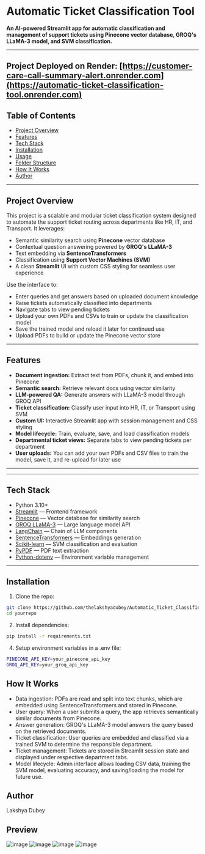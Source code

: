 # Automatic Ticket Classification Tool

**An AI-powered Streamlit app for automatic classification and management of support tickets using Pinecone vector database, GROQ's LLaMA-3 model, and SVM classification.**

---
## Project Deployed on Render: [https://customer-care-call-summary-alert.onrender.com](https://automatic-ticket-classification-tool.onrender.com)
## Table of Contents

- [Project Overview](#project-overview)  
- [Features](#features)  
- [Tech Stack](#tech-stack)  
- [Installation](#installation)  
- [Usage](#usage)  
- [Folder Structure](#folder-structure)  
- [How It Works](#how-it-works)   
- [Author](#author)

---

## Project Overview

This project is a scalable and modular ticket classification system designed to automate the support ticket routing across departments like HR, IT, and Transport. It leverages:

- Semantic similarity search using **Pinecone** vector database
- Contextual question answering powered by **GROQ's LLaMA-3**
- Text embedding via **SentenceTransformers**
- Classification using **Support Vector Machines (SVM)**
- A clean **Streamlit** UI with custom CSS styling for seamless user experience

Use the interface to:

- Enter queries and get answers based on uploaded document knowledge
- Raise tickets automatically classified into departments
- Navigate tabs to view pending tickets
- Upload your own PDFs and CSVs to train or update the classification model
- Save the trained model and reload it later for continued use
- Upload PDFs to build or update the Pinecone vector store

---

## Features

- **Document ingestion:** Extract text from PDFs, chunk it, and embed into Pinecone  
- **Semantic search:** Retrieve relevant docs using vector similarity  
- **LLM-powered QA:** Generate answers with LLaMA-3 model through GROQ API  
- **Ticket classification:** Classify user input into HR, IT, or Transport using SVM  
- **Custom UI:** Interactive Streamlit app with session management and CSS styling  
- **Model lifecycle:** Train, evaluate, save, and load classification models  
- **Departmental ticket views:** Separate tabs to view pending tickets per department
- **User uploads:** You can add your own PDFs and CSV files to train the model, save it, and re-upload for later use  

---

---

## Tech Stack

- Python 3.10+  
- [Streamlit](https://streamlit.io/) — Frontend framework  
- [Pinecone](https://www.pinecone.io/) — Vector database for similarity search  
- [GROQ LLaMA-3](https://groq.com/) — Large language model API  
- [LangChain](https://langchain.com/) — Chain of LLM components  
- [SentenceTransformers](https://www.sbert.net/) — Embeddings generation  
- [Scikit-learn](https://scikit-learn.org/) — SVM classification and evaluation  
- [PyPDF](https://pypdf.readthedocs.io/en/latest/) — PDF text extraction  
- [Python-dotenv](https://pypi.org/project/python-dotenv/) — Environment variable management  

---

## Installation

1. Clone the repo:
```bash
git clone https://github.com/thelakshyadubey/Automatic_Ticket_Classification_Tool.git
cd yourrepo
```
2. Install dependencies:
```bash
pip install -r requirements.txt
```
4. Setup environment variables in a .env file:
```bash
PINECONE_API_KEY=your_pinecone_api_key
GROQ_API_KEY=your_groq_api_key
```

## How It Works
- Data ingestion: PDFs are read and split into text chunks, which are embedded using SentenceTransformers and stored in Pinecone.
- User query: When a user submits a query, the app retrieves semantically similar documents from Pinecone.
- Answer generation: GROQ's LLaMA-3 model answers the query based on the retrieved documents.
- Ticket classification: User queries are embedded and classified via a trained SVM to determine the responsible department.
- Ticket management: Tickets are stored in Streamlit session state and displayed under respective department tabs.
- Model lifecycle: Admin interface allows loading CSV data, training the SVM model, evaluating accuracy, and saving/loading the model for future use.

## Author
Lakshya Dubey

## Preview
![image](https://github.com/user-attachments/assets/657f37ce-3692-49c7-a3ab-ac2c2a555f92)
![image](https://github.com/user-attachments/assets/7b453883-a0c9-4af9-8f5a-365b4d5b55b3)
![image](https://github.com/user-attachments/assets/f2aa4f2c-22d9-4b1e-bd84-f0253e73e918)
![image](https://github.com/user-attachments/assets/bd5a8706-15f9-46dc-a612-97974426291d)
